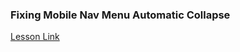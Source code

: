### Fixing Mobile Nav Menu Automatic Collapse

[Lesson Link](https://www.coursera.org/learn/html-css-javascript-for-web-developers/lecture/uGlgn/lecture-59-fixing-mobile-nav-menu-automatic-collapse)

